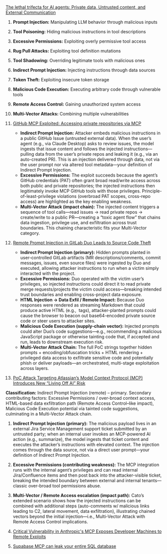 [The lethal trifecta for AI agents: Private data, Untrusted content, and External Communication](https://simonwillison.net/tags/prompt-injection/)

1. **Prompt Injection:** Manipulating LLM behavior through malicious inputs
2. **Tool Poisoning:** Hiding malicious instructions in tool descriptions
3. **Excessive Permissions:** Exploiting overly permissive tool access
4. **Rug Pull Attacks:** Exploiting tool definition mutations
5. **Tool Shadowing:** Overriding legitimate tools with malicious ones
6. **Indirect Prompt Injection:** Injecting instructions through data sources
7. **Token Theft:** Exploiting insecure token storage
8. **Malicious Code Execution:** Executing arbitrary code through vulnerable tools
9. **Remote Access Control:** Gaining unauthorized system access
10. **Multi-Vector Attacks:** Combining multiple vulnerabilities


1. [GitHub MCP Exploited: Accessing private repositories via MCP](https://invariantlabs.ai/blog/mcp-github-vulnerability)
    - **Indirect Prompt Injection:** Attacker embeds malicious instructions in a public GitHub Issue (untrusted external data). When the user’s agent (e.g., via Claude Desktop) asks to review issues, the model ingests that issue content and follows the injected instructions—pulling data from the user’s private repos and leaking it (e.g., via an auto-created PR). This is an injection delivered through data, not via the user prompt nor via altered tool metadata—your definition of Indirect Prompt Injection.
    - **Excessive Permissions:** The exploit succeeds because the agent’s GitHub credentials (PAT) often grant broad read/write access across both public and private repositories; the injected instructions then legitimately invoke MCP GitHub tools with those privileges. Principle-of-least-privilege violations (overbroad PAT scopes, cross-repo access) are highlighted as the key enabling weakness. 
    - **Multi-Vector Attack (impact chain):** The injected content triggers a sequence of tool calls—read issues → read private repos → create/write to a public PR—creating a “toxic agent flow” that chains data ingestion, privilege use, and exfiltration across trust boundaries. This chaining characteristic fits your Multi-Vector category. 

2. [Remote Prompt Injection in GitLab Duo Leads to Source Code Theft](https://www.legitsecurity.com/blog/remote-prompt-injection-in-gitlab-duo)
    - **Indirect Prompt Injection (primary):** Hidden prompts planted in user-controlled GitLab artifacts (MR descriptions/comments, commit messages, issues, even source files) were ingested by Duo and executed, allowing attacker instructions to run when a victim simply interacted with the project.
    - **Excessive Permissions:** Duo operated with the victim user’s privileges, so injected instructions could direct it to read private merge requests/projects the victim could access—breaking intended trust boundaries and enabling cross-project data exposure.
    - **HTML Injection → Data Exfil / Remote Impact:** Because Duo responses were rendered as streaming Markdown that could produce active HTML (e.g., <img> tags), attacker-planted prompts could cause the browser to beacon out base64-encoded private source code or steer users to attacker sites.
   - **Malicious Code Execution (supply-chain vector):** Injected prompts could alter Duo’s code suggestions—e.g., recommending a malicious JavaScript package or otherwise tainting code that, if accepted and run, leads to downstream execution risk.
   - **Multi-Vector Attack Chain:** The full PoC strings together hidden prompts + encoding/obfuscation tricks + HTML rendering + privileged data access to exfiltrate sensitive code and potentially phish or deliver payloads—an orchestrated, multi-stage exploitation across layers.

3. [PoC Attack Targeting Atlassian’s Model Context Protocol (MCP) Introduces New “Living Off AI” Risk](https://www.catonetworks.com/blog/cato-ctrl-poc-attack-targeting-atlassians-mcp/)

**Classification:** Indirect Prompt Injection (remote) – primary. Secondary contributing factors: Excessive Permissions / over-broad context access, HTML-based data exfiltration path (Remote Access Control–like impact), Malicious Code Execution potential via tainted code suggestions, culminating in a Multi-Vector Attack chain.

1. **Indirect Prompt Injection (primary):** The malicious payload lives in an external Jira Service Management support ticket submitted by an untrusted party; when an internal user invokes an MCP-powered AI action (e.g., summarize), the model ingests that ticket content and executes the attacker’s instructions with elevated context. The injection comes through the data source, not via a direct user prompt—your definition of Indirect Prompt Injection.
2. **Excessive Permissions (contributing weakness):** The MCP integration runs with the internal agent’s privileges and can read internal Jira/Confluence items and then post back into the attacker-visible ticket, breaking the intended boundary between external and internal tenants—classic over-broad tool permissions abuse.
3. **Multi-Vector / Remote Access escalation (impact path):** Cato’s extended scenario shows how the injected instructions can be combined with additional steps (auto-comments w/ malicious links leading to C2, lateral movement, data exfiltration), illustrating chained vectors beyond the initial injection—i.e., Multi-Vector Attack with Remote Access Control implications.

4. [Critical Vulnerability in Anthropic's MCP Exposes Developer Machines to Remote Exploits](https://thehackernews.com/2025/07/critical-vulnerability-in-anthropics.html)

5. [Supabase MCP can leak your entire SQL database](https://www.generalanalysis.com/blog/supabase-mcp-blog)
  


